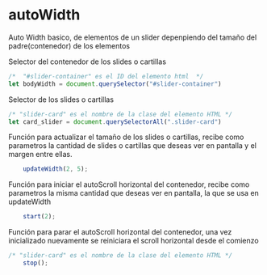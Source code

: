 # autoWidth

Auto Width basico, de elementos de un slider depenpiendo del tamaño del padre(contenedor) de los elementos

Selector del contenedor de los slides o cartillas
```javascript
/*  "#slider-container" es el ID del elemento html  */
let bodyWidth = document.querySelector("#slider-container")
```
Selector de los slides o cartillas
```javascript
/* "slider-card" es el nombre de la clase del elemento HTML */
let card_slider = document.querySelectorAll(".slider-card")   
```
Función para actualizar el tamaño de los slides o cartillas, recibe como parametros la cantidad de slides o cartillas que deseas ver en pantalla y el margen entre ellas.
```javascript
    updateWidth(2, 5); 
```
Función para iniciar el autoScroll horizontal del contenedor, recibe como parametros la misma cantidad que deseas ver en pantalla, la que se usa en updateWidth
```javascript
    start(2);
```
Función para parar el autoScroll horizontal del contenedor, una vez inicializado nuevamente se reiniciara el scroll horizontal desde el comienzo
```javascript
/* "slider-card" es el nombre de la clase del elemento HTML */
    stop();
```



